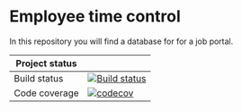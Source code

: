 # Employee time control
In this repository you will find a database for for a job portal.

|   Project status|  |
| ------------- |:-------------|
| Build status  | [![Build status](https://ci.appveyor.com/api/projects/status/0u66qov4eqq5f9tt?svg=true)](https://ci.appveyor.com/project/roman-bessmertnyi/employment-services-system) |
| Code coverage | [![codecov](https://codecov.io/gh/roman-bessmertnyi/Employment-Services-System/branch/master/graph/badge.svg)](https://codecov.io/gh/roman-bessmertnyi/Employment-Services-System)      |

